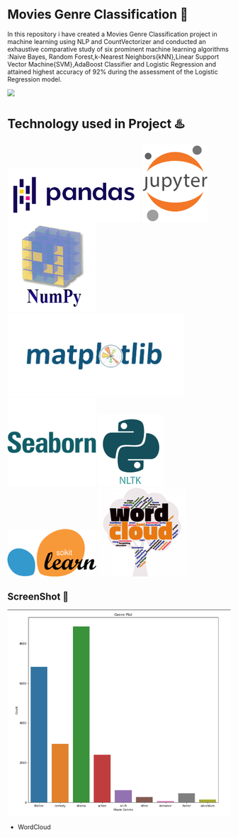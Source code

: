 # Movies Genre Classification :notebook:
In this repository i have created a Movies Genre Classification project in machine learning using NLP and CountVectorizer and conducted an exhaustive comparative study of six prominent machine learning algorithms :Naive Bayes, Random Forest,k-Nearest Neighbors{kNN},Linear Support Vector Machine{SVM},AdaBoost Classifier and Logistic Regression and attained  highest accuracy of 92% during the assessment of the Logistic Regression model.

[![](https://camo.githubusercontent.com/2fb0723ef80f8d87a51218680e209c66f213edf8/68747470733a2f2f666f7274686562616467652e636f6d2f696d616765732f6261646765732f6d6164652d776974682d707974686f6e2e737667)](https://python.org)

# Technology used in Project :hotsprings:
<img target="_blank" src="https://github.com/yogeshnile/technology/blob/master/pandas.png" width="300">  <img target="_blank" src="https://github.com/yogeshnile/technology/blob/master/Jupyter.png" width="150">    <img target="_blank" src="https://github.com/yogeshnile/technology/blob/master/numpy.png" width="200">   <img target="_blank" src="https://github.com/yogeshnile/technology/blob/master/matplotlib.jpg" width="400">    <img target="_blank" src="https://github.com/yogeshnile/technology/blob/master/seaborn.png" width="200">    <img target="_blank" src="https://github.com/yogeshnile/technology/blob/master/python_nltk.png" width="150">    <img target="_blank" src="https://github.com/yogeshnile/technology/blob/master/sklearn.png" width="200">    <img target="_blank" src="https://github.com/yogeshnile/technology/blob/master/wordcloud.png" width="200">

## ScreenShot :camera_flash:
![](https://github.com/yogeshnile/Movies-Genre-Classification/blob/master/Images/1.png) <br>
  - WordCloud
<br>
